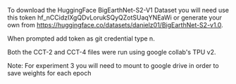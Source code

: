 To download the HuggingFace BigEarthNet-S2-V1 Dataset you will need use this token 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 or generate your own from https://huggingface.co/datasets/danielz01/BigEarthNet-S2-v1.0.

When prompted add token as git credential type n.

Both the CCT-2 and CCT-4 files were run using google collab's TPU v2.

Note: For experiment 3 you will need to mount to google drive in order to save weights for each epoch
